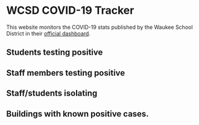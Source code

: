 # WCSD COVID-19 Tracker

This website monitors the COVID-19 stats published by the Waukee School District in their [official dashboard](https://waukeeschools.org/rtl/covid-19-information-for-families/).

## Students testing positive
<div id="data-students"></div>

## Staff members testing positive
<div id="data-staff"></div>

## Staff/students isolating
<div id="data-isolating"></div>

## Buildings with known positive cases.
<div id="buildings"></div>


<script src="https://cdn.jsdelivr.net/npm/vega@5.12.1"></script>
<script src="https://cdn.jsdelivr.net/npm/vega-lite@4.13.1"></script>
<script src="https://cdn.jsdelivr.net/npm/vega-embed@6.8.0"></script>
<script src="plots.js"></script>

<script type="text/javascript">
  load_plot("data-students");
  load_plot("data-staff");
  load_plot("data-isolating");
  load_plot("buildings");
</script>
